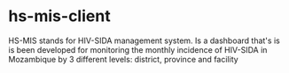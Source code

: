 # hs-mis-client 
HS-MIS stands for HIV-SIDA management system. Is a dashboard that's is is been developed for monitoring the monthly incidence of HIV-SIDA in Mozambique by 3 different levels: district, province and facility 
